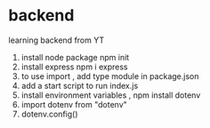 # backend
learning backend from YT

1. install node package npm init
2. install express npm i express
3. to use import , add type module in package.json
4. add a start script to run index.js 
5. install environment variables , npm install dotenv
6. import dotenv from "dotenv"
7. dotenv.config()
